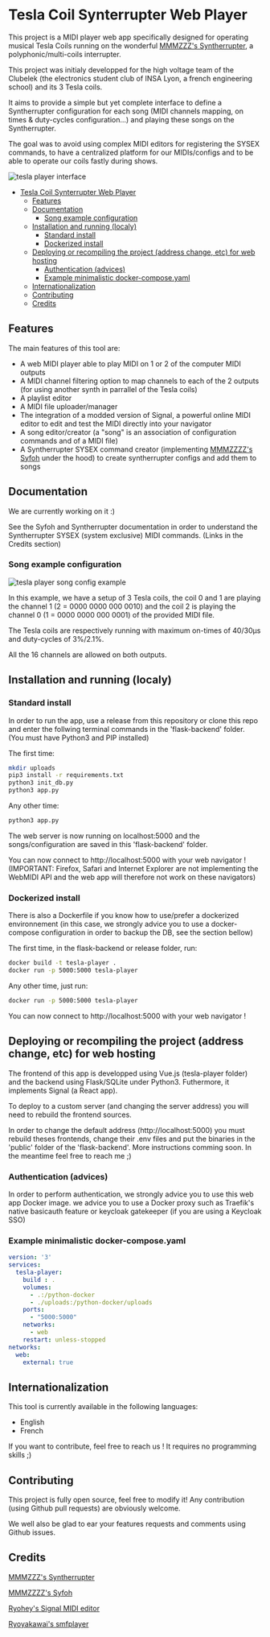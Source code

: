 # Tesla Coil Synterrupter Web Player

This project is a MIDI player web app specifically designed for operating musical Tesla Coils running on the wonderful [MMMZZZ's Syntherrupter](https://github.com/MMMZZZZ/Syntherrupter), a polyphonic/multi-coils interrupter.

This project was initialy developped for the high voltage team of the Clubelek (the electronics student club of INSA Lyon, a french engineering school) and its 3 Tesla coils.

It aims to provide a simple but yet complete interface to define a Syntherrupter configuration for each song (MIDI channels mapping, on times & duty-cycles configuration...) and playing these songs on the Syntherrupter. 

The goal was to avoid using complex MIDI editors for registering the SYSEX commands, to have a centralized platform for our MIDIs/configs and to be able to operate our coils fastly during shows.

![tesla player interface](./illustrations/interface.png "Tesla Player interface")


- [Tesla Coil Synterrupter Web Player](#tesla-coil-synterrupter-web-player)
  * [Features](#features)
  * [Documentation](#documentation)
    + [Song example configuration](#song-example-configuration)
  * [Installation and running (localy)](#installation-and-running--localy-)
    + [Standard install](#standard-install)
    + [Dockerized install](#dockerized-install)
  * [Deploying or recompiling the project (address change, etc) for web hosting](#deploying-or-recompiling-the-project--address-change--etc--for-web-hosting)
    + [Authentication (advices)](#authentication--advices-)
    + [Example minimalistic docker-compose.yaml](#example-minimalistic-docker-composeyaml)
  * [Internationalization](#internationalization)
  * [Contributing](#contributing)
  * [Credits](#credits)


## Features

The main features of this tool are:
- A web MIDI player able to play MIDI on 1 or 2 of the computer MIDI outputs
- A MIDI channel filtering option to map channels to each of the 2 outputs (for using another synth in parrallel of the Tesla coils)
- A playlist editor
- A MIDI file uploader/manager
- The integration of a modded version of Signal, a powerful online MIDI editor to edit and test the MIDI directly into your navigator
- A song editor/creator (a "song" is an association of configuration commands and of a MIDI file)
- A Syntherrupter SYSEX command creator (implementing [MMMZZZZ's Syfoh](https://github.com/MMMZZZZ/Syfoh) under the hood) to create syntherrupter configs and add them to songs


## Documentation

We are currently working on it :)

See the Syfoh and Syntherrupter documentation in order to understand the Syntherrupter SYSEX (system exclusive) MIDI commands. (Links in the Credits section)

### Song example configuration

![tesla player song config example](./illustrations/example-config.png "Tesla Player song config example")

In this example, we have a setup of 3 Tesla coils, the coil 0 and 1 are playing the channel 1 (2 = 0000 0000 000 0010) and the coil 2 is playing the channel 0 (1 = 0000 0000 000 0001) of the provided MIDI file. 

The Tesla coils are respectively running with maximum on-times of 40/30µs and duty-cycles of 3%/2.1%.

All the 16 channels are allowed on both outputs.


## Installation and running (localy)

### Standard install

In order to run the app, use a release from this repository or clone this repo and enter the follwing terminal commands in the 'flask-backend' folder. (You must have Python3 and PIP installed)

The first time:
```bash
mkdir uploads
pip3 install -r requirements.txt
python3 init_db.py
python3 app.py
```

Any other time:
```bash
python3 app.py
```

The web server is now running on localhost:5000 and the songs/configuration are saved in this 'flask-backend' folder. 

You can now connect to http://localhost:5000 with your web navigator ! (IMPORTANT: Firefox, Safari and Internet Explorer are not implementing the WebMIDI API and the web app will therefore not work on these navigators)

### Dockerized install 

There is also a Dockerfile if you know how to use/prefer a dockerized environnement (in this case, we strongly advice you to use a docker-compose configuration in order to backup the DB, see the section bellow)

The first time, in the flask-backend or release folder, run:
```bash
docker build -t tesla-player .
docker run -p 5000:5000 tesla-player
```

Any other time, just run:
```bash
docker run -p 5000:5000 tesla-player
```

You can now connect to http://localhost:5000 with your web navigator !


## Deploying or recompiling the project (address change, etc) for web hosting

The frontend of this app is developped using Vue.js (tesla-player folder) and the backend using Flask/SQLite under Python3. Futhermore, it implements Signal (a React app).

To deploy to a custom server (and changing the server address) you will need to rebuild the frontend sources.

In order to change the default address (http://localhost:5000) you must rebuild theses frontends, change their .env files and put the binaries in the 'public' folder of the 'flask-backend'. More instructions comming soon. In the meantime feel free to reach me ;)



### Authentication (advices)

In order to perform authentication, we strongly advice you to use this web app Docker image. we advice you to use a Docker proxy such as Traefik's native basicauth feature or keycloak gatekeeper (if you are using a Keycloak SSO)

### Example minimalistic docker-compose.yaml

```yaml
version: '3'
services:
  tesla-player:
    build : .
    volumes:
      - .:/python-docker
      - ./uploads:/python-docker/uploads
    ports:
      - "5000:5000"
    networks: 
      - web
    restart: unless-stopped
networks:
  web:
    external: true
```

## Internationalization

This tool is currently available in the following languages:
- English
- French

If you want to contribute, feel free to reach us ! It requires no programming skills ;)

## Contributing

This project is fully open source, feel free to modify it! Any contribution (using Github pull requests) are obviously welcome.

We well also be glad to ear your features requests and comments using Github issues.

## Credits

[MMMZZZ's Syntherrupter](https://github.com/MMMZZZZ/Syntherrupter)

[MMMZZZZ's Syfoh](https://github.com/MMMZZZZ/Syfoh)

[Ryohey's Signal MIDI editor](https://github.com/ryohey/signal)

[Ryoyakawai's smfplayer](https://github.com/ryoyakawai/smfplayer)
